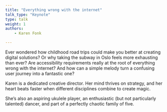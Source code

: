 ```yaml
---
title: "Everything wrong with the internet"
talk_type: "Keynote"
type: talk
weight: 1
authors:
    - Karen Fonk

---
```

Ever wondered how childhood road trips could make you better at creating digital solutions? Or why taking the subway in Oslo feels more exhausting than ever? Are accessibility requirements really at the root of everything wrong with the internet? And how can a simple melody turn a confusing user journey into a fantastic one?

Karen is a dedicated creative director. Her mind thrives on strategy, and her heart beats faster when different disciplines combine to create magic.

She’s also an aspiring ukulele player, an enthusiastic (but not particularly talented) dancer, and part of a perfectly chaotic family of five.